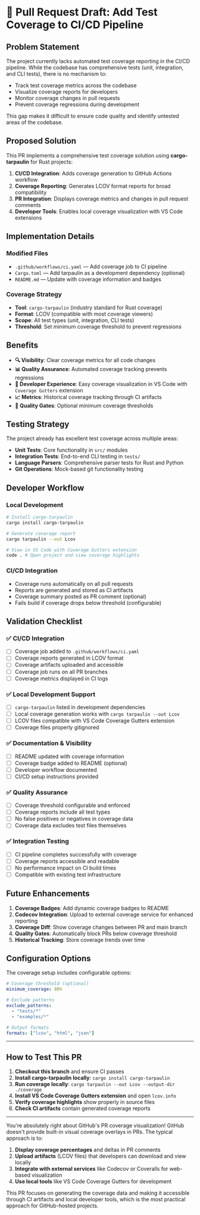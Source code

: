 # 🚀 Pull Request Draft: Add Test Coverage to CI/CD Pipeline

## Problem Statement

The project currently lacks automated test coverage reporting in the CI/CD pipeline. While the codebase has comprehensive tests (unit, integration, and CLI tests), there is no mechanism to:

- Track test coverage metrics across the codebase
- Visualize coverage reports for developers
- Monitor coverage changes in pull requests
- Prevent coverage regressions during development

This gap makes it difficult to ensure code quality and identify untested areas of the codebase.

## Proposed Solution

This PR implements a comprehensive test coverage solution using **cargo-tarpaulin** for Rust projects:

1. **CI/CD Integration**: Adds coverage generation to GitHub Actions workflow
2. **Coverage Reporting**: Generates LCOV format reports for broad compatibility
3. **PR Integration**: Displays coverage metrics and changes in pull request comments
4. **Developer Tools**: Enables local coverage visualization with VS Code extensions

## Implementation Details

### Modified Files
- `.github/workflows/ci.yaml` — Add coverage job to CI pipeline
- `Cargo.toml` — Add tarpaulin as a development dependency (optional)
- `README.md` — Update with coverage information and badges

### Coverage Strategy
- **Tool**: `cargo-tarpaulin` (industry standard for Rust coverage)
- **Format**: LCOV (compatible with most coverage viewers)
- **Scope**: All test types (unit, integration, CLI tests)
- **Threshold**: Set minimum coverage threshold to prevent regressions

## Benefits

- **🔍 Visibility**: Clear coverage metrics for all code changes
- **📊 Quality Assurance**: Automated coverage tracking prevents regressions
- **👥 Developer Experience**: Easy coverage visualization in VS Code with `Coverage Gutters` extension
- **📈 Metrics**: Historical coverage tracking through CI artifacts
- **🚫 Quality Gates**: Optional minimum coverage thresholds

## Testing Strategy

The project already has excellent test coverage across multiple areas:
- **Unit Tests**: Core functionality in `src/` modules
- **Integration Tests**: End-to-end CLI testing in `tests/`
- **Language Parsers**: Comprehensive parser tests for Rust and Python
- **Git Operations**: Mock-based git functionality testing

## Developer Workflow

### Local Development
```sh
# Install cargo-tarpaulin
cargo install cargo-tarpaulin

# Generate coverage report
cargo tarpaulin --out Lcov

# View in VS Code with Coverage Gutters extension
code . # Open project and view coverage highlights
```

### CI/CD Integration
- Coverage runs automatically on all pull requests
- Reports are generated and stored as CI artifacts
- Coverage summary posted as PR comment (optional)
- Fails build if coverage drops below threshold (configurable)

## Validation Checklist

### ✅ CI/CD Integration
- [ ] Coverage job added to `.github/workflows/ci.yaml`
- [ ] Coverage reports generated in LCOV format
- [ ] Coverage artifacts uploaded and accessible
- [ ] Coverage job runs on all PR branches
- [ ] Coverage metrics displayed in CI logs

### ✅ Local Development Support
- [ ] `cargo-tarpaulin` listed in development dependencies
- [ ] Local coverage generation works with `cargo tarpaulin --out Lcov`
- [ ] LCOV files compatible with VS Code Coverage Gutters extension
- [ ] Coverage files properly gitignored

### ✅ Documentation & Visibility
- [ ] README updated with coverage information
- [ ] Coverage badge added to README (optional)
- [ ] Developer workflow documented
- [ ] CI/CD setup instructions provided

### ✅ Quality Assurance
- [ ] Coverage threshold configurable and enforced
- [ ] Coverage reports include all test types
- [ ] No false positives or negatives in coverage data
- [ ] Coverage data excludes test files themselves

### ✅ Integration Testing
- [ ] CI pipeline completes successfully with coverage
- [ ] Coverage reports accessible and readable
- [ ] No performance impact on CI build times
- [ ] Compatible with existing test infrastructure

## Future Enhancements

1. **Coverage Badges**: Add dynamic coverage badges to README
2. **Codecov Integration**: Upload to external coverage service for enhanced reporting
3. **Coverage Diff**: Show coverage changes between PR and main branch
4. **Quality Gates**: Automatically block PRs below coverage threshold
5. **Historical Tracking**: Store coverage trends over time

## Configuration Options

The coverage setup includes configurable options:

```yaml
# Coverage threshold (optional)
minimum_coverage: 80%

# Exclude patterns
exclude_patterns:
  - "tests/*"
  - "examples/*" 

# Output formats
formats: ["lcov", "html", "json"]
```

---

## How to Test This PR

1. **Checkout this branch** and ensure CI passes
2. **Install cargo-tarpaulin locally**: `cargo install cargo-tarpaulin`
3. **Run coverage locally**: `cargo tarpaulin --out Lcov --output-dir ./coverage`
4. **Install VS Code Coverage Gutters extension** and open `lcov.info`
5. **Verify coverage highlights** show properly in source files
6. **Check CI artifacts** contain generated coverage reports

---

You're absolutely right about GitHub's PR coverage visualization! GitHub doesn't provide built-in visual coverage overlays in PRs. The typical approach is to:

1. **Display coverage percentages** and deltas in PR comments
2. **Upload artifacts** (LCOV files) that developers can download and view locally
3. **Integrate with external services** like Codecov or Coveralls for web-based visualization
4. **Use local tools** like VS Code Coverage Gutters for development

This PR focuses on generating the coverage data and making it accessible through CI artifacts and local developer tools, which is the most practical approach for GitHub-hosted projects.
